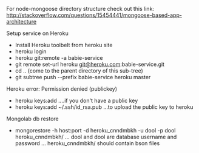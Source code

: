 For node-mongoose directory structure check out this link:
http://stackoverflow.com/questions/15454441/mongoose-based-app-architecture


Setup service on Heroku
- Install Heroku toolbelt from heroku site
- heroku login
- heroku git:remote -a babie-service
- git remote set-url heroku git@heroku.com:babie-service.git
- cd .. (come to the parent directory of this sub-tree)
- git subtree push --prefix babie-service heroku master


Heroku error: Permission denied (publickey)
- heroku keys:add ....if you don't have a public key
- heroku keys:add ~/.ssh/id_rsa.pub ...to upload the public key to heroku

Mongolab db restore
- mongorestore -h host:port -d heroku_cnndmbkh -u dool -p dool heroku_cnndmbkh/
... dool and dool are database username and password
... heroku_cnndmbkh/ should contain bson files